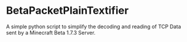 # BetaPacketPlainTextifier
 A simple python script to simplify the decoding and reading of TCP Data sent by a Minecraft Beta 1.7.3 Server.
